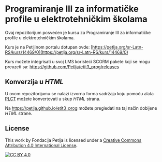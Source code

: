 # Programiranje III za informatičke profile u elektrotehničkim školama

Ovaj repozitorijum posvećen je kursu za Programiranje III za informatičke profile u elektrotehničkim školama. 

Kurs je na Petljinom portalu dotupan ovde: [https://petlja.org/sr-Latn-RS/kurs/14469/0](https://petlja.org/sr-Latn-RS/kurs/14469/0)

Kurs možete integrisati u svoj LMS koristeći SCORM pakete koji se mogu preuzeti sa: https://github.com/Petlja/etit3_prog/releases

## Konverzija u *HTML*

U ovom repozitorijumu se nalazi izvorna forma sadržaja koju pomoću alata [PLCT](https://github.com/Petlja/PLCT-CLI) možete konvertovati u skup *HTML* strana.

Na https://petlja.github.io/etit3_prog možete pregledati na taj način dobijene *HTML* strane.

## License

This work by Fondacija Petlja is licensed under a
[Creative Commons Attribution 4.0 International License][cc-by].

[![CC BY 4.0][cc-by-image]][cc-by]

[cc-by]: http://creativecommons.org/licenses/by/4.0/
[cc-by-image]: https://i.creativecommons.org/l/by/4.0/88x31.png
